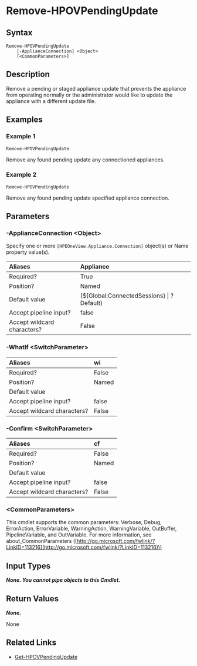 ﻿---
description: Remove pending or staged appliance update.
---

# Remove-HPOVPendingUpdate

## Syntax

```text
Remove-HPOVPendingUpdate
    [-ApplianceConnection] <Object>
    [<CommonParameters>]
```

## Description

Remove a pending or staged appliance update that prevents the appliance from operating normally or the administrator would like to update the appliance with a different update file.

## Examples

###  Example 1 

```text
Remove-HPOVPendingUpdate
```

Remove any found pending update any connectioned appliances.

###  Example 2 

```text
Remove-HPOVPendingUpdate
```

Remove any found pending update specified appliance connection.

## Parameters

### -ApplianceConnection &lt;Object&gt;

Specify one or more `[HPEOneView.Appliance.Connection]` object(s) or Name property value(s).

| Aliases | Appliance |
| :--- | :--- |
| Required? | True |
| Position? | Named |
| Default value | (${Global:ConnectedSessions} &vert; ? Default) |
| Accept pipeline input? | false |
| Accept wildcard characters? | False |

### -WhatIf &lt;SwitchParameter&gt;



| Aliases | wi |
| :--- | :--- |
| Required? | False |
| Position? | Named |
| Default value |  |
| Accept pipeline input? | false |
| Accept wildcard characters? | False |

### -Confirm &lt;SwitchParameter&gt;



| Aliases | cf |
| :--- | :--- |
| Required? | False |
| Position? | Named |
| Default value |  |
| Accept pipeline input? | false |
| Accept wildcard characters? | False |

### &lt;CommonParameters&gt;

This cmdlet supports the common parameters: Verbose, Debug, ErrorAction, ErrorVariable, WarningAction, WarningVariable, OutBuffer, PipelineVariable, and OutVariable. For more information, see about\_CommonParameters \([http://go.microsoft.com/fwlink/?LinkID=113216](http://go.microsoft.com/fwlink/?LinkID=113216)\)

## Input Types

_**None.  You cannot pipe objects to this Cmdlet.**_

## Return Values

_**None.**_

 None

## Related Links

* [Get-HPOVPendingUpdate](get-hpovpendingupdate.md)
